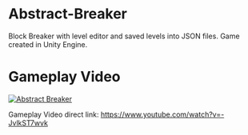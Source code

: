 # Abstract-Breaker
Block Breaker with level editor and saved levels into JSON files. Game created in Unity Engine.

# Gameplay Video


[![Abstract Breaker](https://i.ytimg.com/vi/-JvlkST7wvk/hqdefault.jpg)](https://www.youtube.com/watch?v=-JvlkST7wvk "Click this image for a gameplay video")


Gameplay Video direct link: 
https://www.youtube.com/watch?v=-JvlkST7wvk
